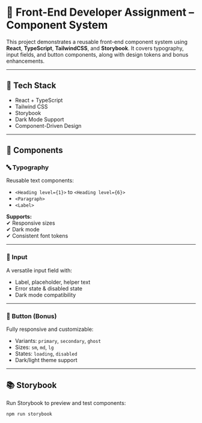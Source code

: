 # 🧩 Front-End Developer Assignment – Component System

This project demonstrates a reusable front-end component system using **React**, **TypeScript**, **TailwindCSS**, and **Storybook**. It covers typography, input fields, and button components, along with design tokens and bonus enhancements.

---

## 🚀 Tech Stack

- React + TypeScript  
- Tailwind CSS  
- Storybook  
- Dark Mode Support  
- Component-Driven Design

---

## 📁 Components

### 🔤 Typography
Reusable text components:  
- `<Heading level={1}>` to `<Heading level={6}>`  
- `<Paragraph>`  
- `<Label>`  

**Supports:**  
✔ Responsive sizes  
✔ Dark mode  
✔ Consistent font tokens

---

### 🔲 Input
A versatile input field with:  
- Label, placeholder, helper text  
- Error state & disabled state  
- Dark mode compatibility

---

### 🔘 Button (Bonus)
Fully responsive and customizable:  
- Variants: `primary`, `secondary`, `ghost`  
- Sizes: `sm`, `md`, `lg`  
- States: `loading`, `disabled`  
- Dark/light theme support  

---

## 📚 Storybook

Run Storybook to preview and test components:

```bash
npm run storybook
